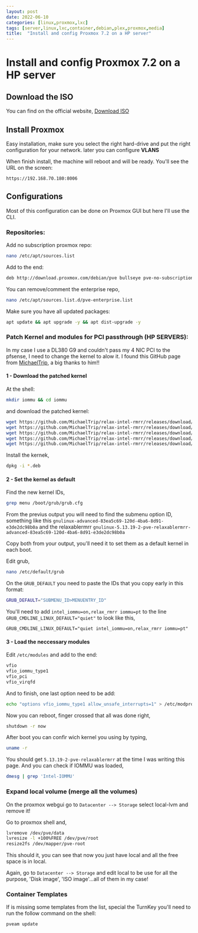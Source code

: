 ```yaml
---
layout: post
date: 2022-06-10
categories: [linux,proxmox,lxc]
tags: [server,linux,lxc,container,debian,plex,proxmox,media]
title:  "Install and config Proxmox 7.2 on a HP server"
---
```



# Install and config Proxmox 7.2 on a HP server

## Download the ISO

You can find on the official website, [Download ISO](https://www.proxmox.com/en/downloads/category/iso-images-pve)

## Install Proxmox

Easy installation, make sure you select the right hard-drive and put the right configuration for your network. later you can configure <b>VLANS</b> 

When finish install, the machine will reboot and will be ready.
You'll see the URL on the screen:
```
https://192.168.70.180:8006
```


## Configurations
 
Most of this configuration can be done on Proxmox GUI but here I'll use the CLI.



### Repositories:

Add no subscription proxmox repo:

```bash
nano /etc/apt/sources.list
```

Add to the end:

```bash
deb http://download.proxmox.com/debian/pve bullseye pve-no-subscription
```

You can remove/comment  the enterprise repo,

```bash
nano /etc/apt/sources.list.d/pve-enterprise.list
```

Make sure you have all updated packages:

```bash
apt update && apt upgrade -y && apt dist-upgrade -y
```

### Patch Kernel and modules for PCI passthrough  (HP SERVERS):

In my case I use a DL380 G9 and couldn't pass my 4 NIC PCI to the pfsense, I need to change the kernel to alow it. I found this GitHub page from [MichaelTrip](https://github.com/MichaelTrip/relax-intel-rmrr), a big thanks to him!!

#### 1 - Download the patched kernel

At the shell:

```bash
mkdir iommu && cd iommu
```

and download the patched kernel:

```bash
wget https://github.com/MichaelTrip/relax-intel-rmrr/releases/download/v1.0.8/linux-tools-5.13-dbgsym_5.13.19-4_amd64.deb
wget https://github.com/MichaelTrip/relax-intel-rmrr/releases/download/v1.0.8/linux-tools-5.13_5.13.19-4_amd64.deb
wget https://github.com/MichaelTrip/relax-intel-rmrr/releases/download/v1.0.8/pve-headers-5.13.19-2-pve-relaxablermrr_5.13.19-4_amd64.deb
wget https://github.com/MichaelTrip/relax-intel-rmrr/releases/download/v1.0.8/pve-kernel-5.13.19-2-pve-relaxablermrr_5.13.19-4_amd64.deb
wget https://github.com/MichaelTrip/relax-intel-rmrr/releases/download/v1.0.8/pve-kernel-libc-dev_5.13.19-4_amd64.deb
```

Install the kernek,

```bash
dpkg -i *.deb
```

#### 2 - Set the kernel as default

Find the new kernel IDs,

```bash
grep menu /boot/grub/grub.cfg
```


From the previus output you will need to find the submenu option ID, something like this ``gnulinux-advanced-83ea5c69-120d-4ba6-8d91-e3de2dc98b0a`` and the relaxablermrr ``gnulinux-5.13.19-2-pve-relaxablermrr-advanced-83ea5c69-120d-4ba6-8d91-e3de2dc98b0a``

Copy both from your output, you'll need it to set them as a default kernel in each boot.


Edit grub,

```bash
nano /etc/default/grub
```

On the ``GRUB_DEFAULT`` you need to paste the IDs that you copy early in this format:

```bash
GRUB_DEFAULT="SUBMENU_ID>MENUENTRY_ID"
```


You'll need to add ``intel_iommu=on,relax_rmrr iommu=pt`` to the line ``GRUB_CMDLINE_LINUX_DEFAULT="quiet"`` to look like this,

```
GRUB_CMDLINE_LINUX_DEFAULT="quiet intel_iommu=on,relax_rmrr iommu=pt"
```

#### 3 - Load the neccessary modules  

Edit ``/etc/modules`` and add to the end:

```bash
vfio
vfio_iommu_type1
vfio_pci
vfio_virqfd
```

And to finish, one last option need to be add:

```bash
echo "options vfio_iommu_type1 allow_unsafe_interrupts=1" > /etc/modprobe.d/iommu_unsafe_interrupts.conf
```

Now you can reboot, finger crossed that all was done right,

```bash
shutdown -r now
```

After boot you can confir wich kernel you using by typing,

```bash
uname -r
```

You should get  ``5.13.19-2-pve-relaxablermrr`` at the time I was writing this page.
And you can check if IOMMU was loaded,

```bash
dmesg | grep 'Intel-IOMMU'
```

### Expand local volume (merge all the volumes) 

On the proxmox webgui go to ``Datacenter --> Storage`` select local-lvm and remove it!

Go to proxmox shell and,

```bash
lvremove /dev/pve/data
lvresize -l +100%FREE /dev/pve/root
resize2fs /dev/mapper/pve-root  
```

This should it, you can see that now you just have local and all the free space is in local.

Again, go to ``Datacenter --> Storage`` and edit local to be use for all the purpose, 'Disk image', 'ISO image'...all of them in my case!


### Container Templates

If is missing some templates from the list, special the TurnKey you'll need to run the follow command on the shell:

```bash
pveam update
```